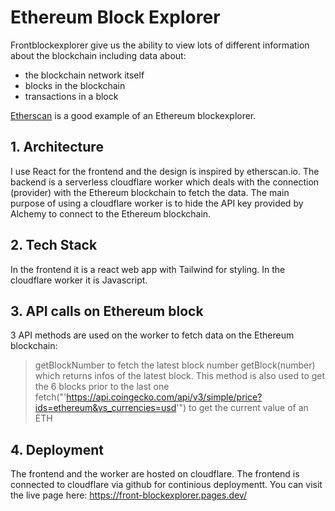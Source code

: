 # Ethereum Block Explorer

Frontblockexplorer give us the ability to view lots of different information about the blockchain including data about:

- the blockchain network itself
- blocks in the blockchain
- transactions in a block

[Etherscan](https://etherscan.io/) is a good example of an Ethereum blockexplorer.

## 1. Architecture

I use React for the frontend and the design is inspired by etherscan.io. The backend is a serverless cloudflare worker which deals with the connection (provider) with the Ethereum blockchain to fetch the data. The main purpose of using a cloudflare worker is to hide the API key provided by Alchemy to connect to the Ethereum blockchain.

## 2. Tech Stack

In the frontend it is a react web app with Tailwind for styling. In the cloudflare worker it is Javascript.

## 3. API calls on Ethereum block

3 API methods are used on the worker to fetch data on the Ethereum blockchain:

> getBlockNumber to fetch the latest block number
> getBlock(number) which returns infos of the latest block. This method is also used to get the 6 blocks prior to the last one
> fetch("'https://api.coingecko.com/api/v3/simple/price?ids=ethereum&vs_currencies=usd'") to get the current value of an ETH

## 4. Deployment

The frontend and the worker are hosted on cloudflare. The frontend is connected to cloudflare via github for continious deploymentt.
You can visit the live page here: https://front-blockexplorer.pages.dev/
